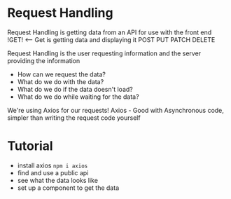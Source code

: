 # Request Handling

Request Handling is getting data from an API for use with the front end
!GET! <-- Get is getting data and displaying it
POST 
PUT 
PATCH
DELETE 

Request Handling is the user requesting information and the server providing the information
- How can we request the data?
- What do we do with the data? 
- What do we do if the data doesn't load?
- What do we do while waiting for the data? 

We're using Axios for our requests!
Axios - Good with Asynchronous code, simpler than writing the request code yourself

# Tutorial

- install axios `npm i axios`
- find and use a public api
- see what the data looks like
- set up a component to get the data  